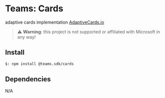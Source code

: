 # Teams: Cards

adaptive cards implementation [AdaptiveCards.io](https://adaptivecards.io/)

> ⚠️ **Warning**: this project is not supported or affiliated with Microsoft in any way!

## Install

```bash
$: npm install @teams.sdk/cards
```

## Dependencies

N/A
